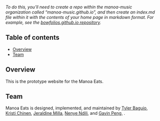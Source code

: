 *To do this, you’ll need to create a repo within the manoa-music organization called “manoa-music.github.io”, and then create an index.md file within it with the contents of your home page in markdown format. For example, see the [bowfolios.github.io repository](https://github.com/bowfolios/bowfolios.github.io).*


## Table of contents

* [Overview](#overview)
* [Team](#team)

## Overview

This is the prototype website for the Manoa Eats.

## Team

Manoa Eats is designed, implemented, and maintained by [Tyler Baguio](https://tylerb8.github.io), [Kristi Chinen](https://kristihchinen.github.io), [Jeraldine Milla](https://itsjerie.github.io), [Nenye Ndili](https://nenyehub.github.io), and [Gavin Peng](https://devgav.github.io), .
